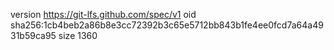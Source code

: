 version https://git-lfs.github.com/spec/v1
oid sha256:1cb4beb2a86b8e3cc72392b3c65e5712bb843b1fe4ee0fcd7a64a4931b59ca95
size 1360

